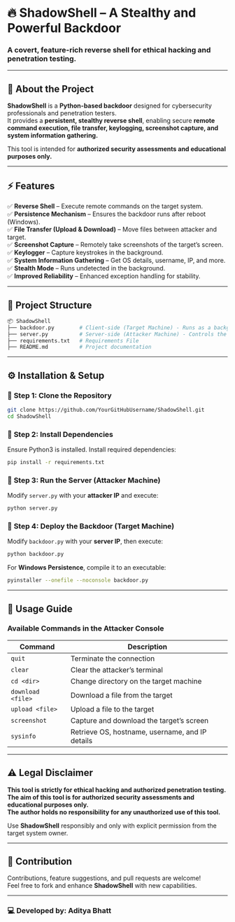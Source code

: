 # 🔥 ShadowShell – A Stealthy and Powerful Backdoor

### **A covert, feature-rich reverse shell for ethical hacking and penetration testing.**

---

## 📌 About the Project
**ShadowShell** is a **Python-based backdoor** designed for cybersecurity professionals and penetration testers.  
It provides a **persistent, stealthy reverse shell**, enabling secure **remote command execution, file transfer, keylogging, screenshot capture, and system information gathering.**  

This tool is intended for **authorized security assessments and educational purposes only.**  

---

## ⚡ Features
✅ **Reverse Shell** – Execute remote commands on the target system.  
✅ **Persistence Mechanism** – Ensures the backdoor runs after reboot (Windows).  
✅ **File Transfer (Upload & Download)** – Move files between attacker and target.  
✅ **Screenshot Capture** – Remotely take screenshots of the target’s screen.  
✅ **Keylogger** – Capture keystrokes in the background.  
✅ **System Information Gathering** – Get OS details, username, IP, and more.  
✅ **Stealth Mode** – Runs undetected in the background.  
✅ **Improved Reliability** – Enhanced exception handling for stability.  

---

## 📂 Project Structure
```bash
📦 ShadowShell
├── backdoor.py        # Client-side (Target Machine) - Runs as a background process
├── server.py          # Server-side (Attacker Machine) - Controls the backdoor
├── requirements.txt   # Requirements File 
├── README.md          # Project documentation
```

---

## ⚙️ Installation & Setup

### 📌 **Step 1: Clone the Repository**
```bash
git clone https://github.com/YourGitHubUsername/ShadowShell.git
cd ShadowShell
```

### 📌 **Step 2: Install Dependencies**
Ensure Python3 is installed. Install required dependencies:
```bash
pip install -r requirements.txt
```

### 📌 **Step 3: Run the Server (Attacker Machine)**
Modify `server.py` with your **attacker IP** and execute:
```bash
python server.py
```

### 📌 **Step 4: Deploy the Backdoor (Target Machine)**
Modify `backdoor.py` with your **server IP**, then execute:
```bash
python backdoor.py
```
For **Windows Persistence**, compile it to an executable:
```bash
pyinstaller --onefile --noconsole backdoor.py
```

---

## 🎯 Usage Guide

### **Available Commands in the Attacker Console**
| Command         | Description |
|----------------|-------------|
| `quit`        | Terminate the connection |
| `clear`       | Clear the attacker’s terminal |
| `cd <dir>`    | Change directory on the target machine |
| `download <file>` | Download a file from the target |
| `upload <file>` | Upload a file to the target |
| `screenshot`  | Capture and download the target’s screen |
| `sysinfo`     | Retrieve OS, hostname, username, and IP details |

---

## ⚠️ Legal Disclaimer
**This tool is strictly for ethical hacking and authorized penetration testing.**  
**The aim of this tool is for authorized security assessments and educational purposes only.**  
**The author holds no responsibility for any unauthorized use of this tool.**  

Use **ShadowShell** responsibly and only with explicit permission from the target system owner.  

---

## 🤝 Contribution
Contributions, feature suggestions, and pull requests are welcome!  
Feel free to fork and enhance **ShadowShell** with new capabilities.  

---

### 💻 **Developed by:** Aditya Bhatt  
